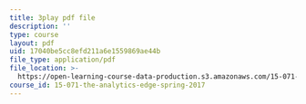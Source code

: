 ```yaml
---
title: 3play pdf file
description: ''
type: course
layout: pdf
uid: 17040be5cc8efd211a6e1559869ae44b
file_type: application/pdf
file_location: >-
  https://open-learning-course-data-production.s3.amazonaws.com/15-071-the-analytics-edge-spring-2017/17040be5cc8efd211a6e1559869ae44b_ril5Z4UxI3w.pdf
course_id: 15-071-the-analytics-edge-spring-2017
---
```


